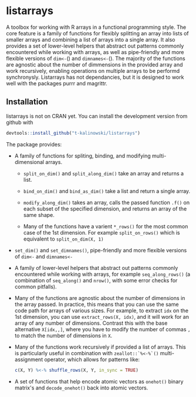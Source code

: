 
<!-- README.md is generated from README.Rmd. Please edit that file -->
listarrays
==========

A toolbox for working with R arrays in a functional programming style. The core feature is a family of functions for flexibly splitting an array into lists of smaller arrays and combining a list of arrays into a single array. It also provides a set of lower-level helpers that abstract out patterns commonly encountered while working with arrays, as well as pipe-friendly and more flexible versions of `dim<-`() and `dimnames<-`(). The majority of the functions are agnostic about the number of dimmensions in the provided array and work recursively, enabling operations on multiple arrays to be performd synchronysly. Listarrays has not dependancies, but it is designed to work well with the packages purrr and magrittr.

Installation
------------

listarrays is not on CRAN yet. You can install the development version from github with

``` r
devtools::install_github("t-kalinowski/listarrays")
```

The package provides:

-   A family of functions for spliting, binding, and modifying multi-dimensional arrays.

    -   `split_on_dim()` and `split_along_dim()` take an array and returns a list.

    -   `bind_on_dim()` and `bind_as_dim()` take a list and return a single array.

    -   `modify_along_dim()` takes an array, calls the passed function `.f()` on each subset of the specified dimension, and returns an array of the same shape.

    -   Many of the functions have a varient `*_rows()` for the most common case of the 1st dimension. For example `split_on_rows()` which is equivalent to `split_on_dim(X, 1)`

-   `set_dim()` and `set_dimnames()`, pipe-friendly and more flexible versions of `dim<-` and `dimnames<-`

-   A family of lower-level helpers that abstract out patterns commonly encountered while working with arrays, for example `seq_along_rows()` (a combination of `seq_along()` and `nrow()`, with some error checks for common pitfalls).

-   Many of the functions are agnostic about the number of dimensions in the array passed. In practice, this means that you can use the same code path for arrays of various sizes. For example, to extract `idx` on the 1st dimension, you can use `extract_rows(X, idx)`, and it will work for an array of any number of dimensions. Contrast this with the base alternative `X[idx,,]`, where you have to modify the number of commas `,` to match the number of dimensions in `X`.

-   Many of the functions work recursively if provided a list of arrays. This is particularly useful in combination with `` zeallot::`%<-%`() `` multi-assignment operator, which allows for patterns like:

    ``` r
    c(X, Y) %<-% shuffle_rows(X, Y, in_sync = TRUE)
    ```

-   A set of functions that help encode atomic vectors as `onehot()` binary matrix's and `decode_onehot()` back into atomic vectors.
